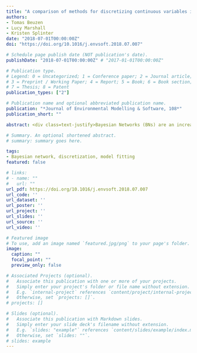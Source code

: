 ```yaml
---
title: "A comparison of methods for discretizing continuous variables in Bayesian Networks"
authors:
- Tomas Beuzen
- Lucy Marshall
- Kristen Splinter
date: "2018-07-01T00:00:00Z"
doi: "https://doi.org/10.1016/j.envsoft.2018.07.007"

# Schedule page publish date (NOT publication's date).
publishDate: "2018-07-01T00:00:00Z" # "2017-01-01T00:00:00Z"

# Publication type.
# Legend: 0 = Uncategorized; 1 = Conference paper; 2 = Journal article;
# 3 = Preprint / Working Paper; 4 = Report; 5 = Book; 6 = Book section;
# 7 = Thesis; 8 = Patent
publication_types: ["2"]

# Publication name and optional abbreviated publication name.
publication: "*Journal of Environmental Modelling & Software, 108*"
publication_short: ""

abstract: <div class=text-justify>Bayesian Networks (BNs) are an increasingly popular method for modelling environmental systems. The discretization of continuous variables is often required to use BNs. There are three main methods of discretization; manual, unsupervised, and supervised. Here, we compare and demonstrate each approach with a BN that predicts coastal erosion. Results reveal that supervised discretization methods produced BNs of the highest average predictive skill (73.8%), followed by manual discretization (69.0%) and unsupervised discretization (64.8%). However, each method has specific advantages that may make them more suitable for particular applications. Manual methods can produce physical meaningful BNs, which is favorable in environmental modelling. Supervised methods can autonomously and optimally discretize variables and may be preferred when predictive skill is a modelling priority. Unsupervised methods are computationally simple and versatile. The optimal discretization scheme should consider both the performance and practicality of the scheme.</div>

# Summary. An optional shortened abstract.
# summary: summary goes here.

tags:
- Bayesian network, discretization, model fitting
featured: false

# links:
# - name: ""
#   url: ""
url_pdf: https://doi.org/10.1016/j.envsoft.2018.07.007
url_code: ''
url_dataset: ''
url_poster: ''
url_project: ''
url_slides: ''
url_source: ''
url_video: ''

# Featured image
# To use, add an image named `featured.jpg/png` to your page's folder.
image:
  caption: ""
  focal_point: ""
  preview_only: false

# Associated Projects (optional).
#   Associate this publication with one or more of your projects.
#   Simply enter your project's folder or file name without extension.
#   E.g. `internal-project` references `content/project/internal-project/index.md`.
#   Otherwise, set `projects: []`.
# projects: []

# Slides (optional).
#   Associate this publication with Markdown slides.
#   Simply enter your slide deck's filename without extension.
#   E.g. `slides: "example"` references `content/slides/example/index.md`.
#   Otherwise, set `slides: ""`.
# slides: example
---
```

<!-- {{% alert note %}}
Click the *Cite* button above to demo the feature to enable visitors to import publication metadata into their reference management software.
{{% /alert %}}

{{% alert note %}}
Click the *Slides* button above to demo Academic's Markdown slides feature.
{{% /alert %}}

# Supplementary notes can be added here, including [code and math](https://sourcethemes.com/academic/docs/writing-markdown-latex/). -->
